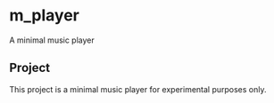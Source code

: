 # m_player

A minimal music player

## Project 

This project is a minimal music player for experimental purposes only.

